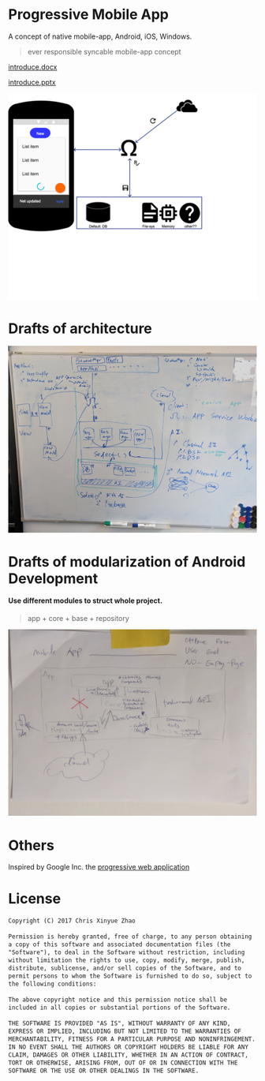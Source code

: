 # Progressive Mobile App

A concept of native mobile-app, Android, iOS, Windows.

> ever  responsible syncable mobile-app concept

[introduce.docx](introduce.docx)

[introduce.pptx](introduce.pptx)

![basic](/basic.png)

# Drafts of architecture 

![details](/draft_of_details.jpg)

# Drafts of modularization of Android Development

#### Use different modules to struct whole project.

> app + core + base + repository

![details](/draft_of_modules.jpg)

# Others
Inspired by Google Inc. the [progressive web application](https://developers.google.com/web/progressive-web-apps/) 

# License

```
Copyright (C) 2017 Chris Xinyue Zhao

Permission is hereby granted, free of charge, to any person obtaining a copy of this software and associated documentation files (the "Software"), to deal in the Software without restriction, including without limitation the rights to use, copy, modify, merge, publish, distribute, sublicense, and/or sell copies of the Software, and to permit persons to whom the Software is furnished to do so, subject to the following conditions:

The above copyright notice and this permission notice shall be included in all copies or substantial portions of the Software.

THE SOFTWARE IS PROVIDED "AS IS", WITHOUT WARRANTY OF ANY KIND, EXPRESS OR IMPLIED, INCLUDING BUT NOT LIMITED TO THE WARRANTIES OF MERCHANTABILITY, FITNESS FOR A PARTICULAR PURPOSE AND NONINFRINGEMENT. IN NO EVENT SHALL THE AUTHORS OR COPYRIGHT HOLDERS BE LIABLE FOR ANY CLAIM, DAMAGES OR OTHER LIABILITY, WHETHER IN AN ACTION OF CONTRACT, TORT OR OTHERWISE, ARISING FROM, OUT OF OR IN CONNECTION WITH THE SOFTWARE OR THE USE OR OTHER DEALINGS IN THE SOFTWARE.
```
